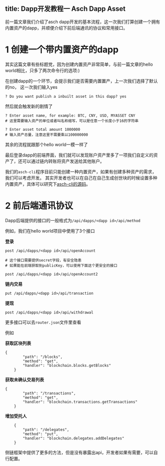 title: Dapp开发教程一 Asch Dapp Asset
---

前一篇文章我们介绍了asch dapp开发的基本流程，这一次我们打算创建一个拥有内置资产的dapp，并顺便介绍下前后端通讯的协议和常用接口。

# 1 创建一个带内置资产的dapp

其实这篇文章有些标题党，因为创建内置资产非常简单，与前一篇文章的hello world相比，只多了两次命令行的选项:)

在创建dapp的一个环节，会提示我们是否需要内置置产，上一次我们选择了默认的no，
这一次我们输入yes

```
? Do you want publish a inbuilt asset in this dapp? yes
```

然后就会触发新的剧情了

```
? Enter asset name, for example: BTC, CNY, USD, MYASSET CNY
# 这里需要输入资产的单位或者叫名称缩写，可以是任意一个长度小于16的字符串

? Enter asset total amount 1000000
# 输入资产总量，注意这里不需要乘以100000000
```

其余的流程就跟那个hello world一模一样了

最后登录dapp的前端界面，我们就可以发现账户资产里多了一项我们自定义的资产了，还可以通过链内转账将资产发送给其他账户。

我们的`asch-cli`程序目前只能创建一种内置资产，如果有创建多种资产的需求，我们可以考虑开发。
其实开发者也可以在自己在自己生成创世块的时候设置多种内置资产，具体可以研究下[asch-cli的源码](https://github.com/sqfasd/asch-cli)。

# 2 前后端通讯协议

Dapp后端提供的接口的一般格式为`/api/dapps/<dapp id>/api/method`

例如，我们在hello world项目中使用了3个接口

**登录**

```
post /api/dapps/<dapp id>/api/openAccount

# 这个接口需要提供secret字段，有安全隐患
# 如果能在前端获取到publicKey，可以使用下面这个更安全的接口

post /api/dapps/<dapp id>/api/openAccount2
```

**链内交易**

```
put /api/dapps/<dapp id>/api/transaction
```

**提现**

```
post /api/dapps/<dapp id>/api/withdrawal
```

更多接口可以去`router.json`文件里查看

例如

**获取区块列表**

```
{
		"path": "/blocks",
		"method": "get",
		"handler": "blockchain.blocks.getBlocks"
	}
```

**获取未确认交易列表**

```
{
		"path": "/transactions",
		"method": "get",
		"handler": "blockchain.transactions.getTransactions"
	}
```

**增加受托人**

```
	{
		"path": "/delegates",
		"method": "put",
		"handler": "blockchain.delegates.addDelegates"
	}
```

侧链框架中提供了更多的方法，但是没有暴露出api，开发者如果有需要，可以自行配置。